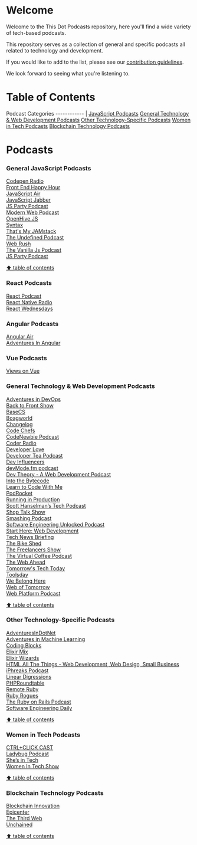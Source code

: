 # Welcome

Welcome to the This Dot Podcasts repository, here you'll find a wide variety of tech-based podcasts.

This repository serves as a collection of general and specific podcasts all related to technology and development.

If you would like to add to the list, please see our [contribution guidelines](./CONTRIBUTING.md).

We look forward to seeing what you're listening to.

<a name="toc"></a>

# Table of Contents

Podcast Categories
------------ |
[JavaScript Podcasts](#JavaScript-Podcasts)
[General Technology & Web Development Podcasts](#General-Technology)
[Other Technology-Specific Podcasts](#other-technology)
[Women in Tech Podcasts](#women-in-tech)
[Blockchain Technology Podcasts](#Blockchain)

# Podcasts

### General JavaScript Podcasts

[Codepen Radio](https://blog.codepen.io/radio/)<br>
[Front End Happy Hour](https://www.frontendhappyhour.com/)<br>
[JavaScript Air](https://javascriptair.com/)<br>
[JavaScript Jabber](https://twitter.com/JSJabber)<br>
[JS Party Podcast](https://twitter.com/JSPartyFM)<br>
[Modern Web Podcast](https://twitter.com/moderndotweb)<br>
[OpenHive.JS](https://anchor.fm/openhivejs)<br>
[Syntax](https://twitter.com/syntaxfm)<br>
[That's My JAMstack](https://thatsmyjamstack.com/)<br>
[The Undefined Podcast](https://twitter.com/theundefinedio?lang=en)<br>
[Web Rush](https://twitter.com/web_rush)<br>
[The Vanilla Js Podcast ](https://vanillajspodcast.com/)<br>
[JS Party Podcast](https://changelog.com/jsparty)<br>


[ ⬆️ table of contents](#toc)

### React Podcasts

[React Podcast](https://reactpodcast.simplecast.com/)<br>
[React Native Radio](https://reactnativeradio.com/)<br>
[React Wednesdays](https://www.telerik.com/react-wednesdays)<br>


### Angular Podcasts

[Angular Air](https://twitter.com/angularair?lang=en)<br>
[Adventures In Angular](https://twitter.com/angularpodcast)<br>

### Vue Podcasts

[Views on Vue](https://twitter.com/viewsonvue)<br>

### General Technology & Web Development Podcasts

[Adventures in DevOps](https://twitter.com/DevOpsPodcast)<br>
[Back to Front Show](https://twitter.com/backtofrontshow)<br>
[BaseCS](https://www.codenewbie.org/basecs)<br>
[Boagworld](https://boagworld.com/)<br>
[Changelog](https://twitter.com/changelog)<br>
[Code Chefs](https://twitter.com/codechefsdev)<br>
[CodeNewbie Podcast](https://www.codenewbie.org/podcast)<br>
[Coder Radio](https://twitter.com/CoderRadioShow)<br>
[Developer Love](https://podcasts.apple.com/us/podcast/developer-love/id1524102185)<br>
[Developer Tea Podcast](https://twitter.com/DeveloperTea) <br>
[Dev Influencers](https://devchat.tv/show/dev-influencers/)<br>
[devMode.fm podcast](https://twitter.com/devmodefm)<br>
[Dev Theory - A Web Development Podcast](https://www.audible.com/pd/Podcast/B08JJLK1NL)<br>
[Into the Bytecode](https://share.transistor.fm/s/0f9aa81e)<br>
[Learn to Code With Me](https://learntocodewith.me/)<br>
[PodRocket](https://podrocket.logrocket.com/)<br>
[Running in Production](https://runninginproduction.com/podcast/)<br>
[Scott Hanselman’s Tech Podcast](https://twitter.com/hanselminutes?lang=en)<br>
[Shop Talk Show](https://shoptalkshow.com/)<br>
[Smashing Podcast](https://twitter.com/smashingmag)<br>
[Software Engineering Unlocked Podcast](https://twitter.com/se_unlocked)<br>
[Start Here: Web Development](https://podcasts.apple.com/us/podcast/start-here-web-development/id898026456)<br>
[Tech News Briefing](https://www.wsj.com/podcasts/tech-news-briefing/youve-got-apple-questions-weve-got-answers/bc9a5d51-6d60-4167-91f7-ddc37a43bb61)<br>
[The Bike Shed](https://twitter.com/_bikeshed)<br>
[The Freelancers Show](https://twitter.com/freelancershow)<br>
[The Virtual Coffee Podcast](https://virtualcoffee.io/podcast/)<br>
[The Web Ahead](https://twitter.com/thewebahead)<br>
[Tomorrow's Tech Today](https://podcasts.apple.com/gb/podcast/tomorrows-tech-today/id1562152429)<br>
[Toolsday](https://twitter.com/toolsday?lang=en)<br>
[We Belong Here](https://webelongpodcast.com/)<br>
[Web of Tomorrow](https://twitter.com/weboftomorrowfm)<br>
[Web Platform Podcast](https://twitter.com/intent/user?screen_name=TheWebPlatform)<br>

[ ⬆️ table of contents](#toc)

### Other Technology-Specific Podcasts

[AdventuresInDotNet](https://twitter.com/dotNET_Podcast)<br>
[Adventures in Machine Learning](https://twitter.com/podcast_ml)<br>
[Coding Blocks](https://www.codingblocks.net/)<br>
[Elixir Mix](https://twitter.com/elixir_mix)<br>
[Elixir Wizards](https://smartlogic.io/podcast/elixir-wizards/)<br>
[HTML All The Things - Web Development, Web Design, Small Business](https://podcasts.apple.com/us/podcast/html-all-the-things-web-development-web-design-small/id1412209136)<br>
[iPhreaks Podcast](https://twitter.com/iphreaks)<br>
[Linear Digressions](http://lineardigressions.com/)<br>
[PHPRoundtable](https://twitter.com/PHPRoundtable)<br>
[Remote Ruby](https://remoteruby.transistor.fm/episodes)<br>
[Ruby Rogues](https://twitter.com/rubyrogues)<br>
[The Ruby on Rails Podcast](https://podcasts.apple.com/us/podcast/the-ruby-on-rails-podcast/id840890158)<br>
[Software Engineering Daily](https://softwareengineeringdaily.com/category/all-episodes/exclusive-content/Podcast/)<br>

[ ⬆️ table of contents](#toc)

### Women in Tech Podcasts

[CTRL+CLICK CAST](https://twitter.com/ctrlclickcast)<br>
[Ladybug Podcast](https://twitter.com/LadybugPodcast)<br>
[She’s in Tech](https://devchat.tv/podcasts/shes-in-tech/)<br>
[Women In Tech Show ](https://thewomenintechshow.com/)<br>

[ ⬆️ table of contents](#toc)

### Blockchain Technology Podcasts

[Blockchain Innovation](https://itunes.apple.com/us/podcast/blockchain-innovation-interviewing-brightest-minds/id1238906492?mt=2)<br>
[Epicenter](https://epicenter.tv/episodes/)<br>
[The Third Web](https://itunes.apple.com/us/podcast/the-third-web/id899090462?mt=2)<br>
[Unchained](https://itunes.apple.com/us/podcast/id1123922160)<br>

[ ⬆️ table of contents](#toc)
